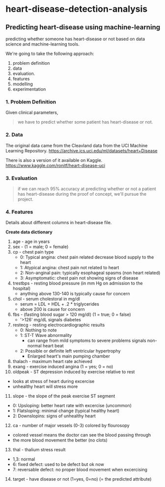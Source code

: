 # heart-disease-detection-analysis

## Predicting heart-disease using machine-learning

predicting whether someone has heart-disease or not based on data science and machine-learning tools.

We're going to take the following approach:
1. problem definition
2. data
3. evaluation.
4. features
5. modelling
6. experimentation

### 1. Problem Definition

 Given clinical parameters, 
 
  > we have to predict whether some patient has heart-disease or not.

### 2. Data

The original data came from the Cleavland data from the UCI Machine Learning Repository. https://archive.ics.uci.edu/ml/datasets/heart+Disease

There is also a version of it available on Kaggle. https://www.kaggle.com/ronitf/heart-disease-uci

### 3. Evaluation

> if we can reach 95% accuracy at predicting whether or not a patient has heart-disease during the proof of concept, we'll pursue the project.

### 4. Features

Details about different columns in heart-disease file.

**Create data dictionary**
1. age - age in years
2. sex - (1 = male; 0 = female)
3. cp - chest pain type
   * 0: Typical angina: chest pain related decrease blood supply to the heart
   * 1: Atypical angina: chest pain not related to heart
   * 2: Non-anginal pain: typically esophageal spasms (non heart related)
   * 3: Asymptomatic: chest pain not showing signs of disease
4. trestbps - resting blood pressure (in mm Hg on admission to the hospital)
   * anything above 130-140 is typically cause for concern
5. chol - serum cholestoral in mg/dl
   * serum = LDL + HDL + .2 * triglycerides
   * above 200 is cause for concern
6. fbs - (fasting blood sugar > 120 mg/dl) (1 = true; 0 = false)
   * '>126' mg/dL signals diabetes
7. restecg - resting electrocardiographic results
   * 0: Nothing to note
   * 1: ST-T Wave abnormality
       * can range from mild symptoms to severe problems signals non-normal heart beat
   * 2: Possible or definite left ventricular hypertrophy 
       * Enlarged heart's main pumping chamber
8. thalach - maximum heart rate achieved
9. exang - exercise induced angina (1 = yes; 0 = no)
10. oldpeak - ST depression induced by exercise relative to rest
   * looks at stress of heart during excercise
   * unhealthy heart will stress more
11. slope - the slope of the peak exercise ST segment
   * 0: Upsloping: better heart rate with excercise (uncommon)
   * 1: Flatsloping: minimal change (typical healthy heart)
   * 2: Downslopins: signs of unhealthy heart
12. ca - number of major vessels (0-3) colored by flourosopy
   * colored vessel means the doctor can see the blood passing through
   * the more blood movement the better (no clots)
13. thal - thalium stress result
   * 1,3: normal
   * 6: fixed defect: used to be defect but ok now
   * 7: reversable defect: no proper blood movement when excercising
14. target - have disease or not (1=yes, 0=no) (= the predicted attribute)
